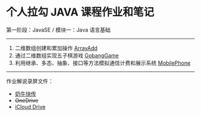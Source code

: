# 个人拉勾 JAVA 课程作业和笔记

第一阶段：JavaSE / 模块一：Java 语言基础

-----

1. 二维数组创建和累加操作 [ArrayAdd](ArrayAdd/src)
2. 通过二维数组实现五子棋游戏 [GobangGame](GobangGame/src)
3. 利用继承、多态、抽象、接口等方法模拟通信计费和展示系统 [MobilePhone](MobilePhone/src)

-----

作业解说录屏文件：
* [奶牛快传](https://cowtransfer.com/s/5be19aec62144f)
* ~~OneDrive~~
* [iCloud Drive](https://www.icloud.com/iclouddrive/0E3EGefEWDUuzEvMLdt74STUg#Module_02)
